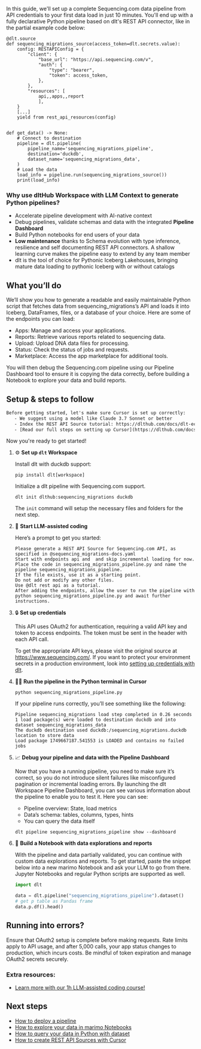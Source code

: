 In this guide, we'll set up a complete Sequencing.com data pipeline from API credentials to your first data load in just 10 minutes. You'll end up with a fully declarative Python pipeline based on dlt's REST API connector, like in the partial example code below:

```python-outcome
@dlt.source
def sequencing_migrations_source(access_token=dlt.secrets.value):
    config: RESTAPIConfig = {
        "client": {
            "base_url": "https://api.sequencing.com/v",
            "auth": {
                "type": "bearer",
                "token": access_token,
            },
        },
        "resources": [
            api,,apps,,report
            ],
    }
    [...]
    yield from rest_api_resources(config)


def get_data() -> None:
    # Connect to destination
    pipeline = dlt.pipeline(
        pipeline_name='sequencing_migrations_pipeline',
        destination='duckdb',
        dataset_name='sequencing_migrations_data', 
    )
    # Load the data
    load_info = pipeline.run(sequencing_migrations_source())
    print(load_info) 
```

### Why use dltHub Workspace with LLM Context to generate Python pipelines?

- Accelerate pipeline development with AI-native context
- Debug pipelines, validate schemas and data with the integrated **Pipeline Dashboard**
- Build Python notebooks for end users of your data
- **Low maintenance** thanks to Schema evolution with type inference, resilience and self documenting REST API connectors. A shallow learning curve makes the pipeline easy to extend by any team member
- dlt is the tool of choice for Pythonic Iceberg Lakehouses, bringing mature data loading to pythonic Iceberg with or without catalogs

## What you’ll do

We’ll show you how to generate a readable and easily maintainable Python script that fetches data from sequencing_migrations’s API and loads it into Iceberg, DataFrames, files, or a database of your choice. Here are some of the endpoints you can load:

- Apps: Manage and access your applications.
- Reports: Retrieve various reports related to sequencing data.
- Upload: Upload DNA data files for processing.
- Status: Check the status of jobs and requests.
- Marketplace: Access the app marketplace for additional tools.

You will then debug the Sequencing.com pipeline using our Pipeline Dashboard tool to ensure it is copying the data correctly, before building a Notebook to explore your data and build reports.

## Setup & steps to follow

```default
Before getting started, let's make sure Cursor is set up correctly:
   - We suggest using a model like Claude 3.7 Sonnet or better
   - Index the REST API Source tutorial: https://dlthub.com/docs/dlt-ecosystem/verified-sources/rest_api/ and add it to context as **@dlt rest api**
   - [Read our full steps on setting up Cursor](https://dlthub.com/docs/dlt-ecosystem/llm-tooling/cursor-restapi#23-configuring-cursor-with-documentation)
```

Now you're ready to get started!

1. ⚙️ **Set up `dlt` Workspace**
    
    Install dlt with duckdb support:
    ```shell
    pip install dlt[workspace]
    ```

    Initialize a dlt pipeline with Sequencing.com support.
    ```shell
    dlt init dlthub:sequencing_migrations duckdb
    ```

    The `init` command will setup the necessary files and folders for the next step.
    
2. 🤠 **Start LLM-assisted coding**
    
    Here’s a prompt to get you started:
    
    ```prompt
    Please generate a REST API Source for Sequencing.com API, as specified in @sequencing_migrations-docs.yaml 
    Start with endpoints api and  and skip incremental loading for now. 
    Place the code in sequencing_migrations_pipeline.py and name the pipeline sequencing_migrations_pipeline. 
    If the file exists, use it as a starting point. 
    Do not add or modify any other files. 
    Use @dlt rest api as a tutorial. 
    After adding the endpoints, allow the user to run the pipeline with python sequencing_migrations_pipeline.py and await further instructions.
    ```

    
3. 🔒 **Set up credentials** 
    
    This API uses OAuth2 for authentication, requiring a valid API key and token to access endpoints. The token must be sent in the header with each API call.
    
    To get the appropriate API keys, please visit the original source at https://www.sequencing.com/.
    If you want to protect your environment secrets in a production environment, look into [setting up credentials with dlt](https://dlthub.com/docs/walkthroughs/add_credentials).
    
4. 🏃‍♀️ **Run the pipeline in the Python terminal in Cursor**
    
    ```shell
    python sequencing_migrations_pipeline.py
    ```
    
    If your pipeline runs correctly, you’ll see something like the following:
    
    ```shell
    Pipeline sequencing_migrations load step completed in 0.26 seconds
    1 load package(s) were loaded to destination duckdb and into dataset sequencing_migrations_data
    The duckdb destination used duckdb:/sequencing_migrations.duckdb location to store data
    Load package 1749667187.541553 is LOADED and contains no failed jobs
    ```
    
5. 📈 **Debug your pipeline and data with the Pipeline Dashboard**

    Now that you have a running pipeline, you need to make sure it’s correct, so you do not introduce silent failures like misconfigured pagination or incremental loading errors. By launching the dlt Workspace Pipeline Dashboard, you can see various information about the pipeline to enable you to test it. Here you can see:
    - Pipeline overview: State, load metrics
    - Data’s schema: tables, columns, types, hints
    - You can query the data itself
    
    ```shell
    dlt pipeline sequencing_migrations_pipeline show --dashboard
    ```
    
6. 🐍 **Build a Notebook with data explorations and reports**

    With the pipeline and data partially validated, you can continue with custom data explorations and reports. To get started, paste the snippet below into a new marimo Notebook and ask your LLM to go from there. Jupyter Notebooks and regular Python scripts are supported as well.

    
    ```python
    import dlt

   data = dlt.pipeline("sequencing_migrations_pipeline").dataset()
   # get p table as Pandas frame
   data.p.df().head()
    ```

## Running into errors?

Ensure that OAuth2 setup is complete before making requests. Rate limits apply to API usage, and after 5,000 calls, your app status changes to production, which incurs costs. Be mindful of token expiration and manage OAuth2 secrets securely.

### Extra resources:

- [Learn more with our 1h LLM-assisted coding course!](https://www.youtube.com/watch?v=GGid70rnJuM)

## Next steps

- [How to deploy a pipeline](https://dlthub.com/docs/walkthroughs/deploy-a-pipeline)
- [How to explore your data in marimo Notebooks](https://dlthub.com/docs/general-usage/dataset-access/marimo)
- [How to query your data in Python with dataset](https://dlthub.com/docs/general-usage/dataset-access/dataset)
- [How to create REST API Sources with Cursor](https://dlthub.com/docs/dlt-ecosystem/llm-tooling/cursor-restapi)
